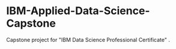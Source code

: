 # IBM-Applied-Data-Science-Capstone
Capstone project for "IBM Data Science Professional Certificate" .
